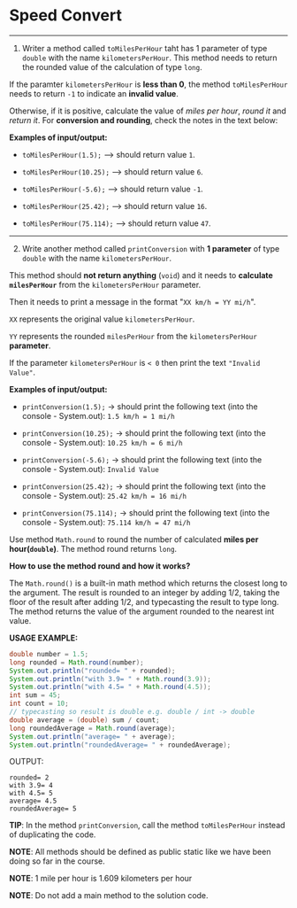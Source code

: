 # Speed Convert

---

1. Writer a method called `toMilesPerHour` taht has 1 parameter of type `double` with the name `kilometersPerHour`. This method needs to return the rounded value of the calculation of type `long`.

If the paramter `kilometersPerHour` is **less than 0**, the method `toMilesPerHour` needs to return `-1` to indicate an **invalid value**.

Otherwise, if it is positive, calculate the value of *miles per hour*, *round it* and *return it*. For **conversion and rounding**, check the notes in the text below:

**Examples of input/output:**

* `toMilesPerHour(1.5);` --> should return value `1`.

* `toMilesPerHour(10.25);` --> should return value `6`.

* `toMilesPerHour(-5.6);` --> should return value `-1`.

* `toMilesPerHour(25.42);` --> should return value `16`.

* `toMilesPerHour(75.114);` --> should return value `47`.

---

2. Write another method called `printConversion` with **1 parameter** of type `double` with the name `kilometersPerHour`.

This method should **not return anything** (`void`) and it needs to **calculate `milesPerHour`** from the `kilometersPerHour` parameter.

Then it needs to print a message in the format "`XX km/h = YY mi/h`".

`XX` represents the original value `kilometersPerHour`.

`YY` represents the rounded `milesPerHour` from the `kilometersPerHour` **parameter**.


If the parameter `kilometersPerHour` is `< 0` then print the text `"Invalid Value"`.


**Examples of input/output:**

* `printConversion(1.5);` → should print the following text (into the console - System.out): `1.5 km/h = 1 mi/h`

* `printConversion(10.25);` → should print the following text (into the console - System.out): `10.25 km/h = 6 mi/h`

* `printConversion(-5.6);` → should print the following text (into the console - System.out): `Invalid Value`

* `printConversion(25.42);` → should print the following text (into the console - System.out): `25.42 km/h = 16 mi/h`

* `printConversion(75.114);` → should print the following text (into the console - System.out): `75.114 km/h = 47 mi/h`


Use method `Math.round` to round the number of calculated **miles per hour(`double`)**. The method round returns `long`.


**How to use the method round and how it works?**

The `Math.round()` is a built-in math method which returns the closest long to the argument. The result is rounded to an integer by adding 1/2, taking the floor of the result after adding 1/2, and typecasting the result to type long. The method returns the value of the argument rounded to the nearest int value.

**USAGE EXAMPLE:**

```java
double number = 1.5;
long rounded = Math.round(number);
System.out.println("rounded= " + rounded);
System.out.println("with 3.9= " + Math.round(3.9));
System.out.println("with 4.5= " + Math.round(4.5));
int sum = 45;
int count = 10;
// typecasting so result is double e.g. double / int -> double
double average = (double) sum / count;
long roundedAverage = Math.round(average);
System.out.println("average= " + average);
System.out.println("roundedAverage= " + roundedAverage);
```

OUTPUT:

```
rounded= 2
with 3.9= 4
with 4.5= 5
average= 4.5
roundedAverage= 5
```

**TIP**: In the method `printConversion`, call the method `toMilesPerHour` instead of duplicating the code.

**NOTE**: All methods should be defined as public static like we have been doing so far in the course.

**NOTE**: 1 mile per hour is 1.609 kilometers per hour

**NOTE**: Do not add a main method to the solution code.

